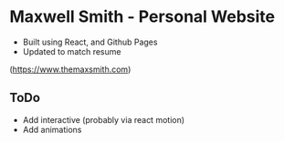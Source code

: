 # Maxwell Smith - Personal Website
- Built using React, and Github Pages
- Updated to match resume

<!-- themaxsmith.com link -->
(https://www.themaxsmith.com)

## ToDo 
- Add interactive (probably via react motion)
- Add animations
